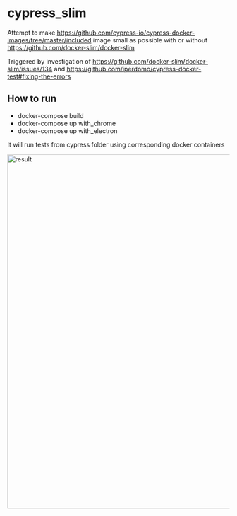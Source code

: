 # cypress_slim
Attempt to make https://github.com/cypress-io/cypress-docker-images/tree/master/included image small as possible with or without https://github.com/docker-slim/docker-slim

Triggered by investigation of https://github.com/docker-slim/docker-slim/issues/134 and https://github.com/iperdomo/cypress-docker-test#fixing-the-errors

## How to run
- docker-compose build
- docker-compose up with_chrome
- docker-compose up with_electron

It will run tests from cypress folder using corresponding docker containers


<img width="800" alt="result" src="https://user-images.githubusercontent.com/16524061/110225257-7f6a8100-7eec-11eb-8821-d100c2708d64.png">
